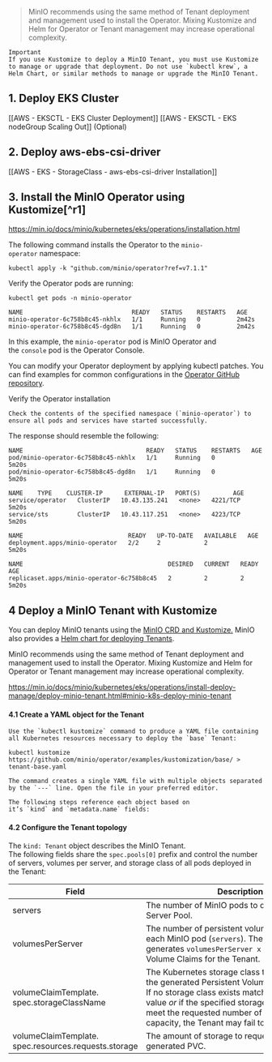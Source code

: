 
>MinIO recommends using the same method of Tenant deployment and management used to install the Operator. Mixing Kustomize and Helm for Operator or Tenant management may increase operational complexity.

```
Important
If you use Kustomize to deploy a MinIO Tenant, you must use Kustomize to manage or upgrade that deployment. Do not use `kubectl krew`, a Helm Chart, or similar methods to manage or upgrade the MinIO Tenant.
```
## 1. Deploy EKS Cluster

[[AWS - EKSCTL - EKS Cluster Deployment]]
[[AWS - EKSCTL - EKS nodeGroup Scaling Out]] (Optional)

## 2. Deploy aws-ebs-csi-driver

[[AWS - EKS - StorageClass - aws-ebs-csi-driver Installation]]

## 3. Install the MinIO Operator using Kustomize[^r1]

https://min.io/docs/minio/kubernetes/eks/operations/installation.html

The following command installs the Operator to the `minio-operator` namespace:
```
kubectl apply -k "github.com/minio/operator?ref=v7.1.1"
```

Verify the Operator pods are running:
```
kubectl get pods -n minio-operator
```

```
NAME                              READY   STATUS    RESTARTS   AGE
minio-operator-6c758b8c45-nkhlx   1/1     Running   0          2m42s
minio-operator-6c758b8c45-dgd8n   1/1     Running   0          2m42s
```

In this example, the `minio-operator` pod is MinIO Operator and the `console` pod is the Operator Console.

You can modify your Operator deployment by applying kubectl patches. You can find examples for common configurations in the [Operator GitHub repository](https://github.com/minio/operator/tree/master/examples/kustomization).

Verify the Operator installation
```
Check the contents of the specified namespace (`minio-operator`) to ensure all pods and services have started successfully.
```

The response should resemble the following:
```
NAME                                  READY   STATUS    RESTARTS   AGE
pod/minio-operator-6c758b8c45-nkhlx   1/1     Running   0          5m20s
pod/minio-operator-6c758b8c45-dgd8n   1/1     Running   0          5m20s

NAME    TYPE    CLUSTER-IP      EXTERNAL-IP   PORT(S)         AGE
service/operator   ClusterIP   10.43.135.241   <none>   4221/TCP       5m20s
service/sts        ClusterIP   10.43.117.251   <none>   4223/TCP       5m20s

NAME                             READY   UP-TO-DATE   AVAILABLE   AGE
deployment.apps/minio-operator   2/2     2            2           5m20s

NAME                                        DESIRED   CURRENT   READY   AGE
replicaset.apps/minio-operator-6c758b8c45   2         2         2       5m20s
```

## 4 Deploy a MinIO Tenant with Kustomize

You can deploy MinIO tenants using the [MinIO CRD and Kustomize.](https://min.io/docs/minio/kubernetes/eks/operations/install-deploy-manage/deploy-minio-tenant.html#minio-k8s-deploy-minio-tenant) MinIO also provides a [Helm chart for deploying Tenants](https://min.io/docs/minio/kubernetes/eks/operations/install-deploy-manage/deploy-minio-tenant-helm.html#deploy-tenant-helm).

MinIO recommends using the same method of Tenant deployment and management used to install the Operator. Mixing Kustomize and Helm for Operator or Tenant management may increase operational complexity.

https://min.io/docs/minio/kubernetes/eks/operations/install-deploy-manage/deploy-minio-tenant.html#minio-k8s-deploy-minio-tenant

#### 4.1 Create a YAML object for the Tenant
    
    Use the `kubectl kustomize` command to produce a YAML file containing all Kubernetes resources necessary to deploy the `base` Tenant:
    
    kubectl kustomize https://github.com/minio/operator/examples/kustomization/base/ > tenant-base.yaml
    
    The command creates a single YAML file with multiple objects separated by the `---` line. Open the file in your preferred editor.
    
    The following steps reference each object based on it’s `kind` and `metadata.name` fields:
    
#### 4.2 Configure the Tenant topology

The `kind: Tenant` object describes the MinIO Tenant.    
The following fields share the `spec.pools[0]` prefix and control the number of servers, volumes per server, and storage class of all pods deployed in the Tenant:

| Field                                                   | Description                                                                                                                                                                                                                                                                       | Value |
| ------------------------------------------------------- | --------------------------------------------------------------------------------------------------------------------------------------------------------------------------------------------------------------------------------------------------------------------------------- | ----- |
| servers                                                 | The number of MinIO pods to deploy in the Server Pool.                                                                                                                                                                                                                            | 4     |
| volumesPerServer                                        | The number of persistent volumes to attach to each MinIO pod (`servers`). The Operator generates `volumesPerServer x servers` Persistant Volume Claims for the Tenant.                                                                                                            | 1     |
| volumeClaimTemplate.<br>spec.storageClassName           | The Kubernetes storage class to associate with the generated Persistent Volume Claims.<br>If no storage class exists matching the specified value _or_ if the specified storage class cannot meet the requested number of PVCs or storage capacity, the Tenant may fail to start. | gp2   |
| volumeClaimTemplate.<br>spec.resources.requests.storage | The amount of storage to request for each generated PVC.                                                                                                                                                                                                                          | 1Gi   |
